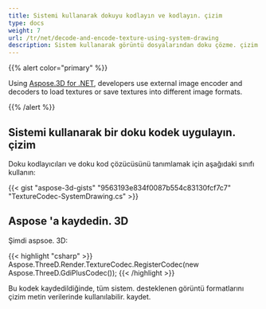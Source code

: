 ```yaml
---
title: Sistemi kullanarak dokuyu kodlayın ve kodlayın. çizim
type: docs
weight: 7
url: /tr/net/decode-and-encode-texture-using-system-drawing
description: Sistem kullanarak görüntü dosyalarından doku çözme. çizim
---
```

{{% alert color="primary" %}}

Using [Aspose.3D for .NET](https://products.aspose.com/3d/net/), developers use external image encoder and decoders to load textures or save textures into different image formats.

{{% /alert %}}

##  **Sistemi kullanarak bir doku kodek uygulayın. çizim**

Doku kodlayıcıları ve doku kod çözücüsünü tanımlamak için aşağıdaki sınıfı kullanın:

{{< gist "aspose-3d-gists" "9563193e834f0087b554c83130fcf7c7" "TextureCodec-SystemDrawing.cs" >}}


##  **Aspose 'a kaydedin. 3D**

Şimdi aspsoe. 3D:

{{< highlight "csharp" >}}
    Aspose.ThreeD.Render.TextureCodec.RegisterCodec(new Aspose.ThreeD.GdiPlusCodec());
{{< /highlight >}}


Bu kodek kaydedildiğinde, tüm sistem. desteklenen görüntü formatlarını çizim metin verilerinde kullanılabilir. kaydet.

